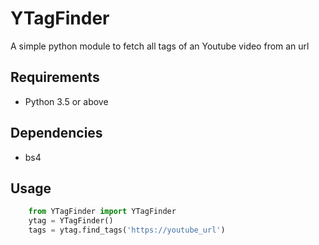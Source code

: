 # YTagFinder

A simple python module to fetch all tags of an Youtube video from an url

## Requirements
- Python 3.5 or above

## Dependencies
- bs4

## Usage
```python
    from YTagFinder import YTagFinder
    ytag = YTagFinder()
    tags = ytag.find_tags('https://youtube_url')
```
